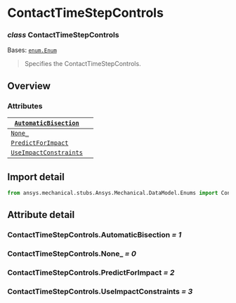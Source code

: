 # ContactTimeStepControls

### *class* ContactTimeStepControls

Bases: [`enum.Enum`](https://docs.python.org/3/library/enum.html#enum.Enum)

> Specifies the ContactTimeStepControls.

> <!-- !! processed by numpydoc !! -->

## Overview

### Attributes

| [`AutomaticBisection`](#ContactTimeStepControls.AutomaticBisection)     |    |
|-------------------------------------------------------------------------|----|
| [`None_`](#ContactTimeStepControls.None_)                               |    |
| [`PredictForImpact`](#ContactTimeStepControls.PredictForImpact)         |    |
| [`UseImpactConstraints`](#ContactTimeStepControls.UseImpactConstraints) |    |

## Import detail

```python
from ansys.mechanical.stubs.Ansys.Mechanical.DataModel.Enums import ContactTimeStepControls
```

## Attribute detail

### ContactTimeStepControls.AutomaticBisection *= 1*

### ContactTimeStepControls.None_ *= 0*

### ContactTimeStepControls.PredictForImpact *= 2*

### ContactTimeStepControls.UseImpactConstraints *= 3*
